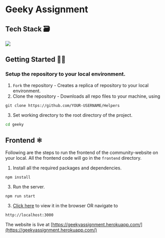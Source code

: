 # Geeky Assignment
## Tech Stack 🗃
 <img src="https://img.shields.io/badge/ReactJS%20-%2320232a.svg?logo=react" > 
 
##  Getting Started 👨‍💻
### Setup the repository to your local environment.

1. `Fork` the repository  - Creates a replica of repository to your local environment.
2. Clone the repository - Downloads all repo files to your machine, using
  ```git
  git clone https://github.com/YOUR-USERNAME/Helpers
  ``` 
3. Set working directory to the root directory of the project.
  ```sh
  cd geeky
  ```

## Frontend ⚛️

Following are the steps to run the frontend of the community-website on your local. All the frontend code will go in the `frontend` directory. 

1. Install all the required packages and dependencies.
  ```node
  npm install
  ```
3. Run the server.
  ```node
  npm run start
  ```
3. [Click here](http://localhost:3000) to view it in the browser OR navigate to
  ```text
  http://localhost:3000
  ```

The website is live at [https://geekyassignment.herokuapp.com/](https://geekyassignment.herokuapp.com/)
